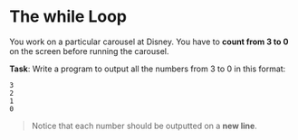 # The while Loop

You work on a particular carousel at Disney. You have to **count from 3 to 0** on the screen before running the carousel.

**Task**: Write a program to output all the numbers from 3 to 0 in this format:
```
3  
2  
1  
0  
```

>Notice that each number should be outputted on a **new line**.